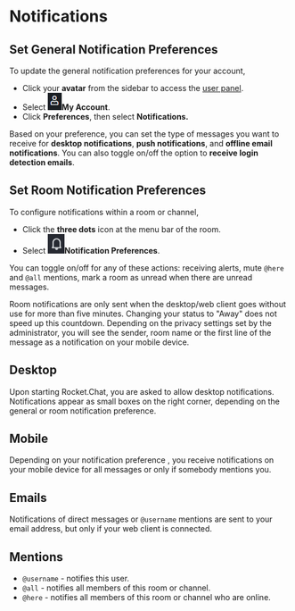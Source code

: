 # Notifications

## Set General Notification Preferences

To update the general notification preferences for your account,

* Click your **avatar** from the sidebar to access the [user panel](https://docs.rocket.chat/use-rocket.chat/user-guides/user-panel).
* Select <img src="../../.gitbook/assets/image (2).png" alt="" data-size="line">**My Account**.
* Click **Preferences**, then select **Notifications.**

Based on your preference, you can set the type of messages you want to receive for **desktop notifications**, **push notifications**, and **offline email notifications**. You can also toggle on/off the option to **receive login detection emails**.

## Set Room Notification Preferences&#x20;

To configure notifications within a room or channel,

* Click the **three dots** icon at the menu bar of the room.
* Select <img src="../../.gitbook/assets/image (10).png" alt="" data-size="line">**Notification Preferences**.

You can toggle on/off for any of these actions:  receiving alerts,  mute `@here` and `@all` mentions,  mark a room as unread when there are unread messages.

Room notifications are only sent when the desktop/web client goes without use for more than five minutes. Changing your status to "Away" does not speed up this countdown. Depending on the privacy settings set by the administrator, you will see the sender, room name or the first line of the message as a notification on your mobile device.

## Desktop

Upon starting Rocket.Chat, you are asked to allow desktop notifications. Notifications appear as small boxes on the right corner, depending on the general or room notification preference.

## Mobile

Depending on your notification preference , you receive notifications on your mobile device for all messages or only if somebody mentions you.&#x20;

## Emails

Notifications of direct messages or `@username` mentions are sent to your email address, but only if your web client is connected.

## Mentions

* `@username` - notifies this user.
* `@all` - notifies all members of this room or channel.
* `@here` - notifies all members of this room or channel who are online.
